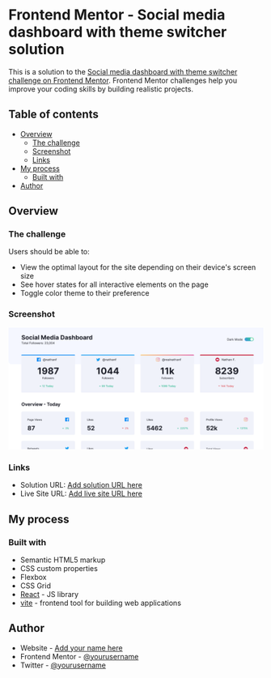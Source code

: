 # Frontend Mentor - Social media dashboard with theme switcher solution

This is a solution to the [Social media dashboard with theme switcher challenge on Frontend Mentor](https://www.frontendmentor.io/challenges/social-media-dashboard-with-theme-switcher-6oY8ozp_H). Frontend Mentor challenges help you improve your coding skills by building realistic projects. 

## Table of contents

- [Overview](#overview)
  - [The challenge](#the-challenge)
  - [Screenshot](#screenshot)
  - [Links](#links)
- [My process](#my-process)
  - [Built with](#built-with)
- [Author](#author)

## Overview

### The challenge

Users should be able to:

- View the optimal layout for the site depending on their device's screen size
- See hover states for all interactive elements on the page
- Toggle color theme to their preference

### Screenshot

![Social Media Dashboard](./Screenshot%202023-07-31%20at%2015-31-53%20Frontend%20Mentor%20Social%20Media%20Dashboard.png)

### Links

- Solution URL: [Add solution URL here](https://github.com/aymanobi/socialdb.git)
- Live Site URL: [Add live site URL here](https://socialdb.netlify.app/)

## My process

### Built with

- Semantic HTML5 markup
- CSS custom properties
- Flexbox
- CSS Grid
- [React](https://reactjs.org/) - JS library
- [vite](https://vitejs.dev/) - frontend tool for building web applications

## Author

- Website - [Add your name here](https://aymanel.netlify.app/)
- Frontend Mentor - [@yourusername](https://www.frontendmentor.io/profile/aymanobi)
- Twitter - [@yourusername](https://www.twitter.com/rcc_1c)
